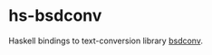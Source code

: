 # hs-bsdconv

Haskell bindings to text-conversion library [bsdconv](https://github.com/buganini/bsdconv).
